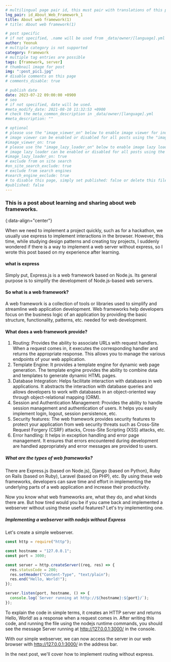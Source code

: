 ```yaml
---
# multilingual page pair id, this must pair with translations of this page. (This name must be unique)
lng_pair: id_About_Web_Framework_1
title: About web framework(1)
# title: About web framework(1)

# post specific
# if not specified, .name will be used from _data/owner/[language].yml
author: Yeonuk
# multiple category is not supported
category: Framework
# multiple tag entries are possible
tags: [framework, server]
# thumbnail image for post
img: ":post_pic1.jpg"
# disable comments on this page
# comments_disable: true

# publish date
date: 2023-07-22 09:00:00 +0900
# seo
# if not specified, date will be used.
#meta_modify_date: 2021-08-10 11:32:53 +0900
# check the meta_common_description in _data/owner/[language].yml
#meta_description: ""

# optional
# please use the "image_viewer_on" below to enable image viewer for individual pages or posts (_posts/ or [language]/_posts folders).
# image viewer can be enabled or disabled for all posts using the "image_viewer_posts: true" setting in _data/conf/main.yml.
#image_viewer_on: true
# please use the "image_lazy_loader_on" below to enable image lazy loader for individual pages or posts (_posts/ or [language]/_posts folders).
# image lazy loader can be enabled or disabled for all posts using the "image_lazy_loader_posts: true" setting in _data/conf/main.yml.
#image_lazy_loader_on: true
# exclude from on site search
#on_site_search_exclude: true
# exclude from search engines
#search_engine_exclude: true
# to disable this page, simply set published: false or delete this file
#published: false
---
```


<!-- outline-start -->

### This is a post about learning and sharing about web frameworks.

{:data-align="center"}

<!-- outline-end -->

When we need to implement a project quickly, such as for a hackathon, we usually use express to implement interactions in the browser.
However, this time, while studying design patterns and creating toy projects, I suddenly wondered if there is a way to implement a web server without express, so I wrote this post based on my experience after learning.

#### what is express

Simply put, Express.js is a web framework based on Node.js.
Its general purpose is to simplify the development of Node.js-based web servers.

#### So what is a web framework?

A web framework is a collection of tools or libraries used to simplify and streamline web application development.
Web frameworks help developers focus on the business logic of an application by providing the basic structure, functionality, patterns, etc. needed for web development.

#### What does a web framework provide?

1. Routing: Provides the ability to associate URLs with request handlers. When a request comes in, it executes the corresponding handler and returns the appropriate response. This allows you to manage the various endpoints of your web application.
2. Template Engine: It provides a template engine for dynamic web page generation. The template engine provides the ability to combine data and templates to generate dynamic HTML pages.
3. Database Integration: Helps facilitate interaction with databases in web applications. It abstracts the interaction with database queries and allows developers to work with databases in an object-oriented way through object-relational mapping (ORM).
4. Session and Authentication Management: Provides the ability to handle session management and authentication of users. It helps you easily implement login, logout, session persistence, etc.
5. Security features: The web framework provides security features to protect your application from web security threats such as Cross-Site Request Forgery (CSRF) attacks, Cross-Site Scripting (XSS) attacks, etc.
6. Error handling: It helps in exception handling and error page management. It ensures that errors encountered during development are handled appropriately and error messages are provided to users.

##### What are the types of web frameworks?

There are Express.js (based on Node.js), Django (based on Python), Ruby on Rails (based on Ruby), Laravel (based on PHP), etc. By using these web frameworks, developers can save time and effort in implementing the underlying parts of a web application and increase their productivity.

Now you know what web frameworks are, what they do, and what kinds there are.
But how tired would you be if you came back and implemented a webserver without using these useful features? Let's try implementing one.

##### Implementing a webserver with nodejs without Express

Let's create a simple webserver.

```javascript
const http = require("http");

const hostname = "127.0.0.1";
const port = 3000;

const server = http.createServer((req, res) => {
  res.statusCode = 200;
  res.setHeader("Content-Type", "text/plain");
  res.end("Hello, World!");
});

server.listen(port, hostname, () => {
  console.log(`Server running at http://${hostname}:${port}/`);
});
```

To explain the code in simple terms, it creates an HTTP server and returns Hello, World! as a response when a request comes in. After writing this code, and running the file using the nodejs runtime commands, you should see the message Server running at http://127.0.0.1:3000/ in the console.

With our simple webserver, we can now access the server in our web browser with http://127.0.0.1:3000/ in the address bar.

In the next post, we'll cover how to implement routing without express.
